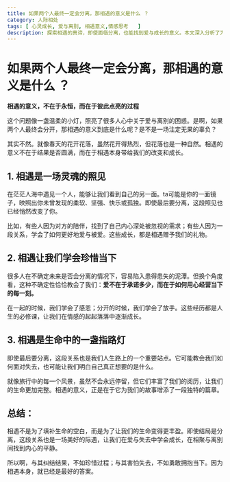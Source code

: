 ```yaml
---
title: 如果两个人最终一定会分离，那相遇的意义是什么 ？
category: 人际相处
tags: [ 心灵成长, 爱与离别, 相遇意义,情感思考   ]
description: 探索相遇的真谛，即使面临分离，也能找到爱与成长的意义。本文深入分析了为何每一段关系都是生命中的宝贵财富，强调珍惜过程、勇敢面对当下的重要性，帮助你在人际关系中找到内心的平静与情感智慧。
---
```

# 如果两个人最终一定会分离，那相遇的意义是什么 ？
**相遇的意义，不在于永恒，而在于彼此点亮的过程**

这个问题像一盏温柔的小灯，照亮了很多人心中关于爱与离别的困惑。是啊，如果两个人最终会分开，那相遇的意义到底是什么呢？是不是一场注定无果的辜负？

其实不然。就像春天的花开花落，虽然花开得热烈，但花落也是一种自然。相遇的意义不在于结果是否圆满，而在于相遇本身带给我们的改变和成长。

## 1. **相遇是一场灵魂的照见**

在茫茫人海中遇见一个人，能够让我们看到自己的另一面。ta可能是你的一面镜子，映照出你未曾发现的柔软、坚强、快乐或孤独。即使最后要分离，这段照见也已经悄然改变了你。

比如，有些人因为对方的陪伴，找到了自己内心深处被忽视的需求；有些人因为一段关系，学会了如何更好地爱与被爱。这些成长，都是相遇赠予我们的礼物。

## 2. **相遇让我们学会珍惜当下**

很多人在不确定未来是否会分离的情况下，容易陷入患得患失的泥潭。但换个角度看，这种不确定性恰恰教会了我们：**爱不在于承诺多少，而在于如何用心经营当下的每一刻。**

在一起的时候，我们学会了感恩；分开的时候，我们学会了放手。这些经历都是人生的必修课，让我们在情感的起起落落中逐渐成长。

## 3. **相遇是生命中的一盏指路灯**

即使最后要分离，这段关系也是我们人生路上的一个重要站点。它可能教会我们如何面对失去，也可能让我们明白自己真正想要的是什么。

就像旅行中的每一个风景，虽然不会永远停留，但它们丰富了我们的阅历，让我们的生命更加完整。相遇的意义，正是在于它为我们的故事增添了一段独特的篇章。

## 总结：

相遇不是为了填补生命的空白，而是为了让我们的生命变得更丰盈。即使结局是分离，这段关系也是一场美好的际遇，让我们在爱与失去中学会成长，在相聚与离别间找到内心的平静。

所以啊，与其纠结结果，不如珍惜过程；与其害怕失去，不如勇敢拥抱当下。因为相遇本身，就已经是最好的答案。